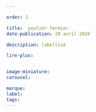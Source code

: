 ```yaml
---

order: 1

title:  poulier fermier
date-publication: 29 avril 2016

description: labellisé

lire-plus: 


image-miniature: 
carousel: 

marque:
label: 
tags: 
---
```


<!--fin-excerpt-->
<!-- ******************************** -->
<!-- **** début contenu détaillé **** -->



<!-- **** fin contenu détaillé **** -->
<!-- ****************************** -->





